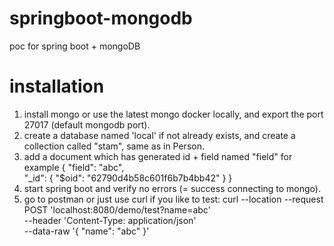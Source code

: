 # springboot-mongodb
poc for spring boot + mongoDB

# installation
1. install mongo or use the latest mongo docker locally, and export the port 27017 (default mongodb port).
2. create a database named 'local' if not already exists, and create a collection called "stam", same as in Person.
3. add a document which has generated id + field named "field" for example
{
  "field": "abc",  
  "_id": {
    "$oid": "62790d4b58c601f6b7b4bb42"
  }
}
4. start spring boot and verify no errors (= success connecting to mongo).
5. go to postman or just use curl if you like to test:
curl --location --request POST 'localhost:8080/demo/test?name=abc' \
--header 'Content-Type: application/json' \
--data-raw '{
    "name": "abc"
}'
